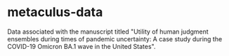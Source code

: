# metaculus-data
Data associated with the manuscript titled "Utility of human judgment ensembles during times of pandemic uncertainty: A case study during the COVID-19 Omicron BA.1 wave in the United States". 
